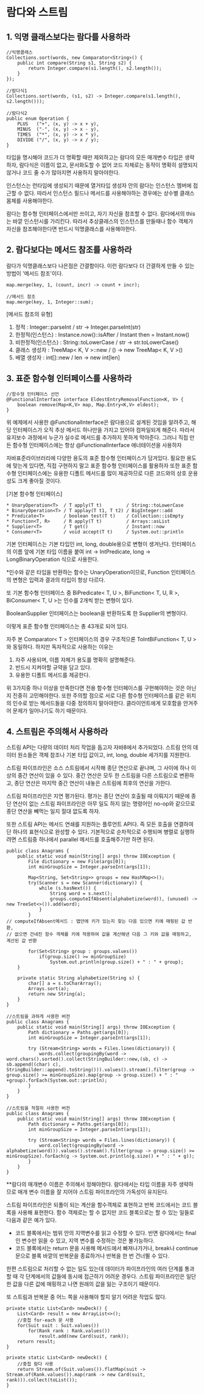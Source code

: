 # 람다와 스트림
## 1. 익명 클래스보다는 람다를 사용하라
    //익명클래스
    Collections.sort(words, new Comparator<String>() {
        public int compare(String s1, String s2) {
            return Integer.compare(s1.length(), s2.length());
        }
    });

    //람다식1
    Collections.sort(words, (s1, s2) -> Integer.compare(s1.length(), s2.length()));

    //람다식2
    public enum Operation {
        PLUS   ("+", (x, y) -> x + y),
        MINUS  ("-", (x, y) -> x - y),
        TIMES  ("*", (x, y) -> x * y),
        DIVIDE ("/", (x, y) -> x / y);
    }

타입을 명시해야 코드가 더 명확할 때만 제외하고는 람다의 모든 매개변수 타입은 생략하자, 람다식은 이름이 없고, 문서화도할 수 없어 코드 자체로는 동작이 명확히 설명되지 않거나 코드 줄 수가 많아지면 사용하지 말아야한다.

인스턴스는 런타임에 생성되기 때문에 열거타입 생성자 안의 람다는 인스턴스 멤버에 접근할 수 없다. 따라서 인스턴스 필드나 메서드를 사용해야하는 경우에는 상수별 클래스 몸체를 사용해야한다.

람다는 함수형 인터페이스에서만 쓰이고, 자기 자신을 참조할 수 없다. 람다에서의 this는 바깥 인스턴시를 가리킨다. 따라서 추상클래스의 인스턴스를 만들때나 함수 객체가 자신을 참조해야한다면 반드시 익명클래스를 사용해야한다.

## 2. 람다보다는 메서드 참조를 사용하라
람다가 익명클래스보다 나은점은 간결함이다. 이런 람다보다 더 간결하게 만들 수 있는 방법이 '메서드 참조'이다. 

    map.merge(key, 1, (count, incr) -> count + incr);

    //메서드 참조
    map.merge(key, 1, Integer::sum);

[메서드 참조의 유형]
1) 정적 : Integer::parseInt / str -> Integer.parseInt(str)
2) 한정적(인스턴스) : Instance.now()::isAfter  / Instant then = Instant.now()
3) 비한정적(인스턴스) : String::toLowerCase / str -> str.toLowerCase()
4) 클래스 생성자 : TreeMap< K, V >::new / () -> new TreeMap< K, V >()
5) 배열 생성자 : int[]::new / len -> new int[len]

## 3. 표준 함수형 인터페이스를 사용하라
    //함수형 인터페이스 선언
    @FunctionalInterface interface EldestEntryRemovalFunction<K, V> {
        boolean remove(Map<K,V> map, Map.Entry<K,V> eldest);
    }

위 예제에서 사용한 @FunctionalInterface은 람다용으로 설계된 것임을 알려주고, 해당 인터페이스가 오직 추상 메서드 하나만을 가지고 있어야 컴파일되게 해준다. 따라서 유지보수 과정에서 누군가 실수로 메서드를 추가하지 못하게 막아준다. 그러니 직접 만든 함수형 인터페이스에는 항상 @FunctionalInterface 애너테이션을 사용하자

자바표준라이브러리에 다양한 용도의 표준 함수형 인터페이스가 담겨있다. 필요한 용도에 맞는게 있다면, 직접 구현하지 말고 표준 함수형 인터페이스를 활용하자 또한 표준 함수형 인터페이스에는 유용한 디폴트 메서드를 많이 제공하므로 다른 코드와의 상호 운용성도 크게 좋아질 것이다.

[기본 함수형 인터페이스]
    
    * UnaryOperation<T>  / T apply(T t)         / String::toLowerCase
    * BinaryOperation<T> / T applay(T t1, T t2) / BigInteger::add
    * Predicate<T>       / boolean test(T t)    / Collection::isEmpty
    * Function<T, R>     / R apply(T t)         / Arrays::asList
    * Supplier<T>        / T get()              / Instant::now
    * Consumer<T>        / void accept(T t)     / System.out::println

기본 인터페이스는 기본 타입인 int, long, double용으로 변형이 생겨난다. 인터페이스의 이름 앞에 기본 타입 이름을 붙여 int -> IntPredicate, long -> LongBinaryOperation 식으로 사용한다.

*인수와 같은 타입을 반환하는 함수는 UnaryOperation이므로, Function 인터페이스의 변형은 입력과 결과의 타입이 항상 다르다.

또 기본 함수형 인터페이스 중 BiPredicate< T, U >, BiFunction< T, U, R >, BiConsumer< T, U >는 인수를 2개씩 받는 변형이 있다.

BooleanSupplier 인터페이스는 boolean을 반환하도록 한 Supplier의 변형이다.

이렇게 표준 함수형 인터페이스는 총 43개로 되어 있다.

자주 본 Comparator< T > 인터페이스의 경우 구조적으론 ToIntBiFunction< T, U >와 동일하다. 하지만 독자적으로 사용하는 이유는
1) 자주 사용되며, 이름 자체가 용도를 명확히 설명해준다.
2) 반드시 지켜야할 규약을 담고 있다.
3) 유용한 디폴트 메서드를 제공한다.

위 3가지중 하나 이상을 만족한다면 전용 함수형 인터페이스를 구현해야하는 것은 아닌지 진중히 고민해야한다.
또한 주의할 점으로 서로 다른 함수형 인터페이스를 같은 위치의 인수로 받는 메서드들을 다중 정의하지 말아야한다. 클라이언트에게 모호함을 안겨주어 문제가 일어나기도 하기 때문이다.

## 4. 스트림은 주의해서 사용하라
스트림 API는 다량의 데이터 처리 작업을 돕고자 자바8에서 추가되었다. 스트림 안의 데이터 원소들은 객체 참조나 기본 타입 값이고, int, long, double 세가지를 지원한다.

스트림 파이프라인은 소스 스트림에서 시작해 종단 연산으로 끝나며, 그 사이에 하나 이상의 중간 연산이 있을 수 있다. 중간 연산은 모두 한 스트림을 다른 스트림으로 변환하고, 종단 연산은 마지막 중간 연산이 내놓은 스트림에 최후의 연산을 가한다.

스트림 파이프라인은 지연 평가된다. 평가는 종단 연산이 호출될 때 이뤄지기 때문에 종단 연산이 없는 스트림 파이프라인은 아무 일도 하지 않는 명령어인 no-op와 같으므로 종단 연산을 빼먹는 일지 절대 없도록 하자.

또한 스트림 API는 메서드 연쇄를 지원하는 플루언트 API다. 즉 모든 호출을 연결하여 단 하나의 표현식으로 완성할 수 있다. 기본적으로 순차적으로 수행되며 병렬로 실행하려면 스트림중 하나에서 parallel 메서드를 호출해주기만 하면 된다.

    public class Anagrams {
        public static void main(String[] args) throw IOException {
            File dictionary = new File(args[0]);
            int minGroupSize = Integer.parseInt(args[1]);

            Map<String, Set<String>> groups = new HashMap<>();
            try(Scanner s = new Scanner(dictionary)) {
                while (s.hasNext()) {
                    String word = s.next();
                    groups.computeIfAbsent(alphabetize(word)), (unused) -> new TreeSet<>()).add(word);
                }
            }
    // computeIfAbsent메서드 : 맵안에 키가 있는지 찾는 다음 있으면 키에 매핑된 값 반환,
    // 없으면 건네진 함수 객체를 키에 적용하여 값을 계산해낸 다음 그 키와 값을 매핑하고, 계산된 값 반환

            for(Set<String> group : groups.values())
                if(group.size() >= minGroupSize)
                    System.out.println(group.size() + " : " + group);
        }

        private static String alphabetize(String s) {
            char[] a = s.toCharArray();
            Arrays.sort(a);
            return new String(a);
        }
    }

    //스트림을 과하게 사용한 버전
    public class Anagrams {
        public static void main(String[] args) throw IOException {
            Path dictionary = Paths.get(args[0]);
            int minGroupSize = Integer.parseInt(args[1]);

            try (Stream<String> words = Files.lines(dictionary)) {
                words.collect(groupingBy(word -> word.chars().sorted().collect(StringBuilder::new,(sb, c) -> sb.append((char) c), StringBuilder::append).toString())).values().stream().filter(group -> group.size() >= minGroupSize).map(group -> group.size() + " : " +group).forEach(System.out::println);
            }
        }
    }

    //스트림을 적절히 사용한 버전
    public class Anagrams {
        public static void main(String[] args) throw IOException {
            Path dictionary = Paths.get(args[0]);
            int minGroupSize = Integer.parseInt(args[1]);

            try (Stream<String> words = Files.lines(dictionary)) {
                word.collect(groupingBy(word -> alphabetize(word))).values().stream().filter(group -> group.size() >= minGroupSize).forEach(g -> System.out.println(g.size() + " : " + g));
            }
        }
    }

**람다의 매개변수 이름은 주의해서 정해야한다. 람다에서는 타입 이름을 자주 생략하므로 매개 변수 이름을 잘 지어야 스트림 파이프라인의 가독성이 유지된다.

스트림 파이프라인은 되풀이 되는 계산을 함수객체로 표현하고 반복 코드에서는 코드 블록을 사용해 표현한다. 함수 객체로는 할 수 없지만 코드 블록으로는 할 수 있는 일들로 다음과 같은 예가 있다.
* 코드 블록에서는 범위 안의 지역변수를 읽고 수정할 수 있다. 반면 람다에서는 final인 변수만 읽을 수 있고, 지역 변수를 수정하는 것은 불가능하다.
* 코드 블록에서는 return 문을 사용해 메서드에서 빠져나가거나, break나 continue문으로 블록 바깥의 반복문을 종료하거나 반복을 한 번 건너뛸 수 있다.

한편 스트림으로 처리할 수 없는 일도 있는데 데이터가 파이프라인의 여러 단계를 통과할 때 각 단계에서의 값들에 동시에 접근하기 어려운 경우다. 스트림 파이프라인은 일단 한 값을 다른 값에 매핑하고 나면 원래의 값을 잃는 구조이기 때문이다.

또 스트림과 반복문 중 어느 쪽을 사용해야 할지 알기 어려운 작업도 많다.

    private static List<Card> newDeck() {
        List<Card> result = new ArrayList<>();
        //중첩 for-each 문 사용
        for(Suit suit : Suit.values())
            for(Rank rank : Rank.values())
                result.add(new Card(suit, rank));
        return result;
    }

    private static List<Card> newDeck() {
        //중첩 람다 사용
        return Stream.of(Suit.values()).flatMap(suit -> Stream.of(Rank.values()).map(rank -> new Card(suit, rank))).collect(toList());
    }